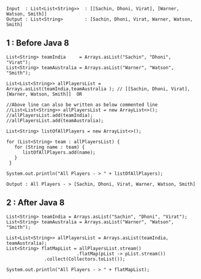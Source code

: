     Input  : List<List<String>>  : [[Sachin, Dhoni, Virat], [Warner, Watson, Smith]]
    Output : List<String>        : [Sachin, Dhoni, Virat, Warner, Watson, Smith]

 ## 1 : Before Java 8 

    List<String> teamIndia     = Arrays.asList("Sachin", "Dhoni", "Virat");
    List<String> teamAustralia = Arrays.asList("Warner", "Watson", "Smith");
    
    List<List<String>> allPlayersList = Arrays.asList(teamIndia,teamAustralia ); // [[Sachin, Dhoni, Virat], [Warner, Watson, Smith]]  OR 
    
    //Above line can also be written as below commented line
    //List<List<String>> allPlayersList = new ArrayList<>();
    //allPlayersList.add(teamIndia);
    //allPlayersList.add(teamAustralia);
    
    List<String> listOfAllPlayers = new ArrayList<>();
    
    for (List<String> team : allPlayersList) {
       for (String name : team) {
          listOfAllPlayers.add(name);
       }
     }
			
    System.out.println("All Players - > " + listOfAllPlayers);  
			
    Output : All Players - > [Sachin, Dhoni, Virat, Warner, Watson, Smith]

	
		
 ## 2 : After Java 8
 
    List<String> teamIndia = Arrays.asList("Sachin", "Dhoni", "Virat");
    List<String> teamAustralia = Arrays.asList("Warner", "Watson", "Smith");
    
    List<List<String>> allPlayersList = Arrays.asList(teamIndia, teamAustralia);
    List<String> flatMapList = allPlayersList.stream()
                              .flatMap(pList -> pList.stream())
			      .collect(Collectors.toList());
    
    System.out.println("All Players - > " + flatMapList);
